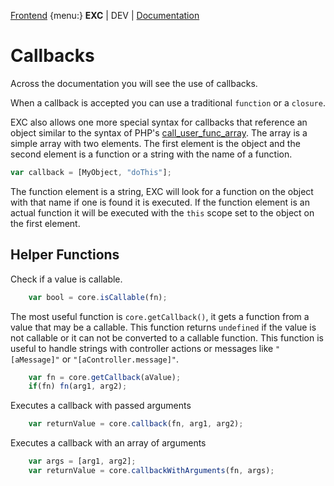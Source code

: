 [Frontend](./fte_index.md) {menu:}
**EXC** | DEV | [Documentation](./doc_index.md)<BR>

# Callbacks #

Across the documentation you will see the use of callbacks.

When a callback is accepted you can use a traditional `function` or a `closure`.

EXC also allows one more special syntax for callbacks that reference an object similar to the syntax of PHP's [call_user_func_array](https://php.net/manual/en/function.call-user-func-array.php). The array is a simple array with two elements. The first element is the object and the second element is a function or a string with the name of a function.

```js
var callback = [MyObject, "doThis"];
```

The function element is a string, EXC will look for a function on the object with that name if one is found it is executed. If the function element is an actual function it will be executed with the `this` scope set to the object on the first element.


## Helper Functions ##

Check if a value is callable.
```js
	var bool = core.isCallable(fn);
```
The most useful function is `core.getCallback()`, it gets a function from a value that may be a callable. This function returns `undefined` if the value is not callable or it can not be converted to a callable function. This function is useful to handle strings with controller actions or messages like `"[aMessage]"` or `"[aController.message]"`.

```js
 	var fn = core.getCallback(aValue);
 	if(fn) fn(arg1, arg2);
```

Executes a callback with passed arguments

```js
	var returnValue = core.callback(fn, arg1, arg2);
```

Executes a callback with an array of arguments

```js
	var args = [arg1, arg2];
	var returnValue = core.callbackWithArguments(fn, args);
```
